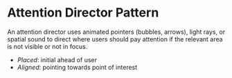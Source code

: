 # Attention Director Pattern

An attention director uses animated pointers (bubbles, arrows), light rays, or spatial sound to direct where users should pay attention if the relevant area is not visible or not in focus.

* _Placed_: initial ahead of user
* _Aligned_: pointing towards point of interest

